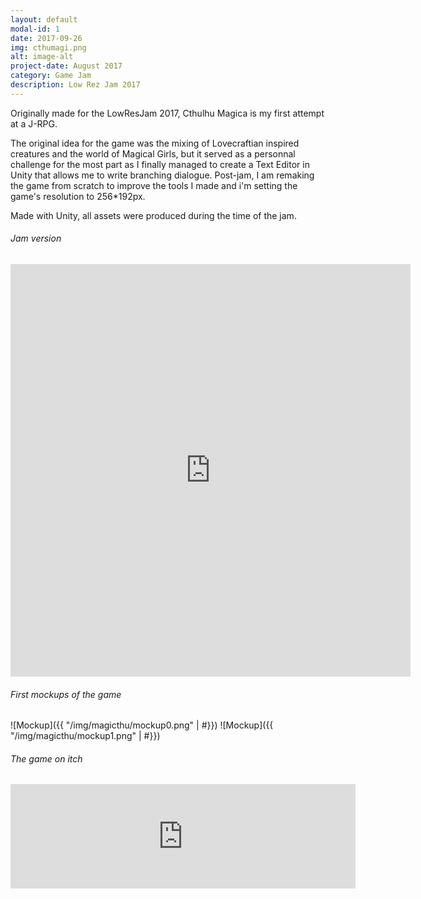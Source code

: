 ```yaml
---
layout: default
modal-id: 1
date: 2017-09-26
img: cthumagi.png
alt: image-alt
project-date: August 2017
category: Game Jam
description: Low Rez Jam 2017
---
```

Originally made for the LowResJam 2017, Cthulhu Magica is my first attempt at a J-RPG.


The original idea for the game was the mixing of Lovecraftian inspired creatures and the world of Magical Girls, but it served as a personnal challenge for the most part as I finally managed to create a Text Editor in Unity that allows me to write branching dialogue. Post-jam, I am remaking the game from scratch to improve the tools I made and i'm setting the game's resolution to 256*192px. 


Made with Unity, all assets were produced during the time of the jam.

###### Jam version

<iframe frameborder="0" src="https://itch.io/embed-upload/568433?color=000000" allowfullscreen="" width="640" height="660"></iframe>

###### First mockups of the game
![Mockup]({{ "/img/magicthu/mockup0.png" | #}})
![Mockup]({{ "/img/magicthu/mockup1.png" | #}})

###### The game on itch

<iframe frameborder="0" src="https://itch.io/embed/168196?bg_color=303030&amp;fg_color=ffffff&amp;link_color=fa5c5c&amp;border_color=333333" width="552" height="167"></iframe>
